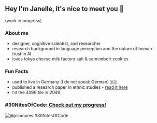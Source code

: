 ## Hey I'm Janelle, it's nice to meet you 💌
(work in progress)

### About me
- designer, cognitive scientist, and researcher
- research background in language perception and the nature of human trust in AI
- loves tokyo cheese milk factory salt & camembert cookies

### Fun Facts
- used to live in Germany (I do not speak German) 🇩🇪 
- published a research paper in ethnic studies - [read it here](https://bit.ly/jpimmigration)
- hit the 4096 tile in 2048


### #30NitesOfCode:  [Check out my progress!](https://www.codedex.io/@jnlamores/30-nites-of-code)  
  ![@jnlamores #30NitesOfCode](https://www.codedex.io/api/petStatus?user=jnlamores)
<!--
**jnlamores/jnlamores** is a ✨ _special_ ✨ repository because its `README.md` (this file) appears on your GitHub profile.

Here are some ideas to get you started:

- 🔭 I’m currently working on ...
- 🌱 I’m currently learning ...
- 👯 I’m looking to collaborate on ...
- 🤔 I’m looking for help with ...
- 💬 Ask me about ...
- 📫 How to reach me: ...
- 😄 Pronouns: ...
- ⚡ Fun fact: ...
-->
